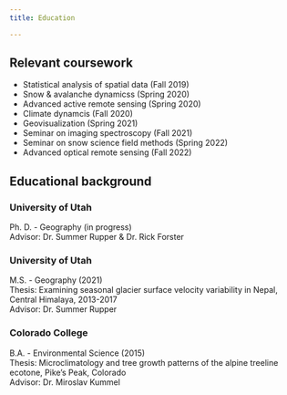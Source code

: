 ```yaml
--- 
title: Education

---
```


## Relevant coursework
- Statistical analysis of spatial data (Fall 2019)
- Snow & avalanche dynamicss (Spring 2020)
- Advanced active remote sensing (Spring 2020)
- Climate dynamcis (Fall 2020)
- Geovisualization (Spring 2021)
- Seminar on imaging spectroscopy (Fall 2021)
- Seminar on snow science field methods (Spring 2022)
- Advanced optical remote sensing (Fall 2022)

## Educational background

<h3> University of Utah </h3>
Ph. D. - Geography (in progress) <br>
Advisor: Dr. Summer Rupper & Dr. Rick Forster

<h3> University of Utah </h3>
M.S. - Geography (2021) <br>
Thesis: Examining seasonal glacier surface velocity variability in Nepal, Central Himalaya, 2013-2017 <br>
Advisor: Dr. Summer Rupper

<h3> Colorado College </h3>
B.A. - Environmental Science (2015) <br>
Thesis: Microclimatology and tree growth patterns of the alpine treeline ecotone, Pike’s Peak, Colorado <br>
Advisor: Dr. Miroslav Kummel

